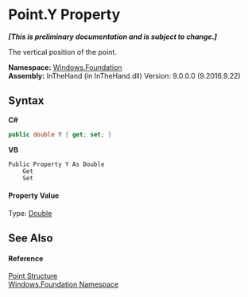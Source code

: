 # Point.Y Property 
 _**\[This is preliminary documentation and is subject to change.\]**_

The vertical position of the point.

**Namespace:**&nbsp;<a href="N_Windows_Foundation">Windows.Foundation</a><br />**Assembly:**&nbsp;InTheHand (in InTheHand.dll) Version: 9.0.0.0 (9.2016.9.22)

## Syntax

**C#**<br />
``` C#
public double Y { get; set; }
```

**VB**<br />
``` VB
Public Property Y As Double
	Get
	Set
```


#### Property Value
Type: <a href="http://msdn2.microsoft.com/en-us/library/643eft0t" target="_blank">Double</a>

## See Also


#### Reference
<a href="T_Windows_Foundation_Point">Point Structure</a><br /><a href="N_Windows_Foundation">Windows.Foundation Namespace</a><br />